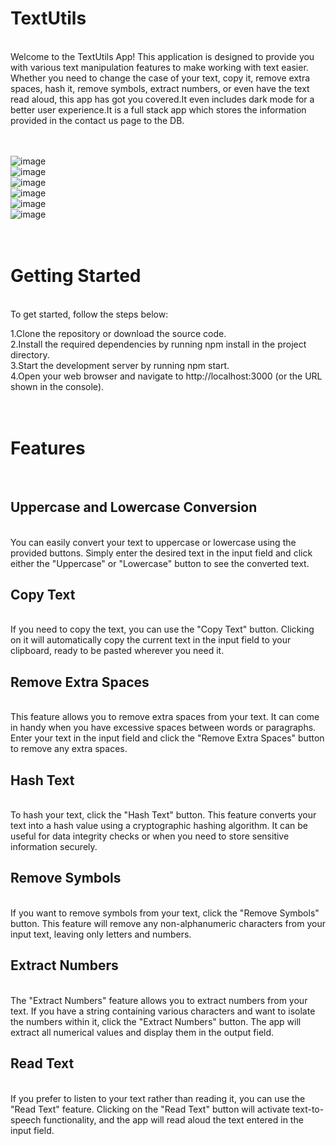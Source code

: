 <h1>TextUtils</h1>
<br>
Welcome to the TextUtils App! This application is designed to provide you with various text manipulation features to make working with text easier. Whether you need to change the case of your text, copy it, remove extra spaces, hash it, remove symbols, extract numbers, or even have the text read aloud, this app has got you covered.It even includes dark mode for a better user experience.It is a full stack app which stores the information provided in the contact us page to the DB.
<br><br><br>

![image](https://github.com/aditya-1404/text-utils/assets/91134591/9ace52c0-f80c-47fd-a89f-89bf0ecd230f)
<br>
![image](https://github.com/aditya-1404/text-utils/assets/91134591/5c30aaf1-e17a-4698-bfe2-ff6a7716565e)
<br>
![image](https://github.com/aditya-1404/text-utils/assets/91134591/96903a7e-f428-4f18-abe2-efb8ed08b44d)
<br>
![image](https://github.com/aditya-1404/text-utils/assets/91134591/8442ed2b-e66c-4bf2-aa69-2fb9e025b55f)
<br>
![image](https://github.com/aditya-1404/text-utils/assets/91134591/5040f888-f690-4beb-9ddd-44cbb2f6e2bb)
<br>
![image](https://github.com/aditya-1404/text-utils/assets/91134591/a34de88d-13a5-421b-9a96-62c7a7928d28)
<br>
<br>
<br>
<h1>Getting Started</h1><br>
To get started, follow the steps below:<br>

1.Clone the repository or download the source code.<br>
2.Install the required dependencies by running npm install in the project directory.<br>
3.Start the development server by running npm start.<br>
4.Open your web browser and navigate to http://localhost:3000 (or the URL shown in the console).<br>
<br>
<br>
<h1>Features</h1><br>

<h2>Uppercase and Lowercase Conversion</h2><br>
You can easily convert your text to uppercase or lowercase using the provided buttons. Simply enter the desired text in the input field and click either the "Uppercase" or "Lowercase" button to see the converted text.

<h2>Copy Text</h2><br>
If you need to copy the text, you can use the "Copy Text" button. Clicking on it will automatically copy the current text in the input field to your clipboard, ready to be pasted wherever you need it.

<h2>Remove Extra Spaces</h2><br>
This feature allows you to remove extra spaces from your text. It can come in handy when you have excessive spaces between words or paragraphs. Enter your text in the input field and click the "Remove Extra Spaces" button to remove any extra spaces.

<h2>Hash Text</h2><br>
To hash your text, click the "Hash Text" button. This feature converts your text into a hash value using a cryptographic hashing algorithm. It can be useful for data integrity checks or when you need to store sensitive information securely.

<h2>Remove Symbols</h2><br>
If you want to remove symbols from your text, click the "Remove Symbols" button. This feature will remove any non-alphanumeric characters from your input text, leaving only letters and numbers.

<h2>Extract Numbers</h2><br>
The "Extract Numbers" feature allows you to extract numbers from your text. If you have a string containing various characters and want to isolate the numbers within it, click the "Extract Numbers" button. The app will extract all numerical values and display them in the output field.

<h2>Read Text</h2><br>
If you prefer to listen to your text rather than reading it, you can use the "Read Text" feature. Clicking on the "Read Text" button will activate text-to-speech functionality, and the app will read aloud the text entered in the input field.
